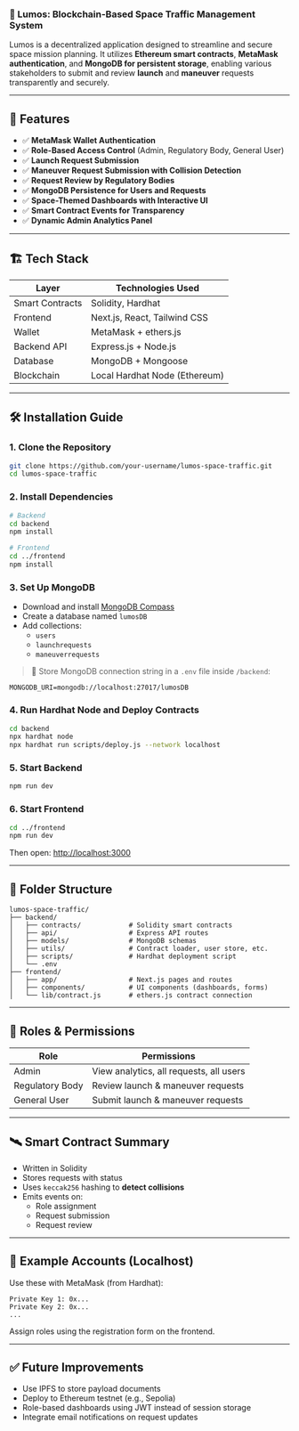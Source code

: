 ### 🚀 Lumos: Blockchain-Based Space Traffic Management System

Lumos is a decentralized application designed to streamline and secure space mission planning. It utilizes **Ethereum smart contracts**, **MetaMask authentication**, and **MongoDB for persistent storage**, enabling various stakeholders to submit and review **launch** and **maneuver** requests transparently and securely.

---

## 🧠 Features

- ✅ **MetaMask Wallet Authentication**
- ✅ **Role-Based Access Control** (Admin, Regulatory Body, General User)
- ✅ **Launch Request Submission**
- ✅ **Maneuver Request Submission with Collision Detection**
- ✅ **Request Review by Regulatory Bodies**
- ✅ **MongoDB Persistence for Users and Requests**
- ✅ **Space-Themed Dashboards with Interactive UI**
- ✅ **Smart Contract Events for Transparency**
- ✅ **Dynamic Admin Analytics Panel**

---

## 🏗️ Tech Stack

| Layer           | Technologies Used |
|----------------|-------------------|
| Smart Contracts | Solidity, Hardhat |
| Frontend        | Next.js, React, Tailwind CSS |
| Wallet          | MetaMask + ethers.js |
| Backend API     | Express.js + Node.js |
| Database        | MongoDB + Mongoose |
| Blockchain      | Local Hardhat Node (Ethereum) |

---

## 🛠️ Installation Guide

### 1. Clone the Repository

```bash
git clone https://github.com/your-username/lumos-space-traffic.git
cd lumos-space-traffic
```

### 2. Install Dependencies

```bash
# Backend
cd backend
npm install

# Frontend
cd ../frontend
npm install
```

### 3. Set Up MongoDB

- Download and install [MongoDB Compass](https://www.mongodb.com/try/download/compass)
- Create a database named `lumosDB`
- Add collections:
  - `users`
  - `launchrequests`
  - `maneuverrequests`

> 🔐 Store MongoDB connection string in a `.env` file inside `/backend`:

```
MONGODB_URI=mongodb://localhost:27017/lumosDB
```

### 4. Run Hardhat Node and Deploy Contracts

```bash
cd backend
npx hardhat node
npx hardhat run scripts/deploy.js --network localhost
```

### 5. Start Backend

```bash
npm run dev
```

### 6. Start Frontend

```bash
cd ../frontend
npm run dev
```

Then open: [http://localhost:3000](http://localhost:3000)

---

## 📁 Folder Structure

```
lumos-space-traffic/
├── backend/
│   ├── contracts/            # Solidity smart contracts
│   ├── api/                  # Express API routes
│   ├── models/               # MongoDB schemas
│   ├── utils/                # Contract loader, user store, etc.
│   ├── scripts/              # Hardhat deployment script
│   └── .env
├── frontend/
│   ├── app/                  # Next.js pages and routes
│   ├── components/           # UI components (dashboards, forms)
│   └── lib/contract.js       # ethers.js contract connection
```

---

## 🔐 Roles & Permissions

| Role             | Permissions |
|------------------|-------------|
| Admin            | View analytics, all requests, all users |
| Regulatory Body  | Review launch & maneuver requests |
| General User     | Submit launch & maneuver requests |

---

## 🛰️ Smart Contract Summary

- Written in Solidity
- Stores requests with status
- Uses `keccak256` hashing to **detect collisions**
- Emits events on:
  - Role assignment
  - Request submission
  - Request review

---

## 🧪 Example Accounts (Localhost)

Use these with MetaMask (from Hardhat):

```
Private Key 1: 0x...
Private Key 2: 0x...
...
```

Assign roles using the registration form on the frontend.

---

## ✅ Future Improvements

- Use IPFS to store payload documents
- Deploy to Ethereum testnet (e.g., Sepolia)
- Role-based dashboards using JWT instead of session storage
- Integrate email notifications on request updates

